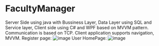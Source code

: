 # FacultyManager
Server Side using java with Bussiness Layer, Data Layer using SQL and Service layer, Client side using C# and WPF based on MVVM pattern.
Communication is based on TCP.
Client application supports navigation, MVVM.
Register page:
![image](https://user-images.githubusercontent.com/80452005/161107985-16d4a032-3e81-4481-b130-6509a04e3cef.png)
User HomePage:
![image](https://user-images.githubusercontent.com/80452005/161109239-1b828122-7ea9-407d-8bf7-6ddd0aa3f2a8.png)
